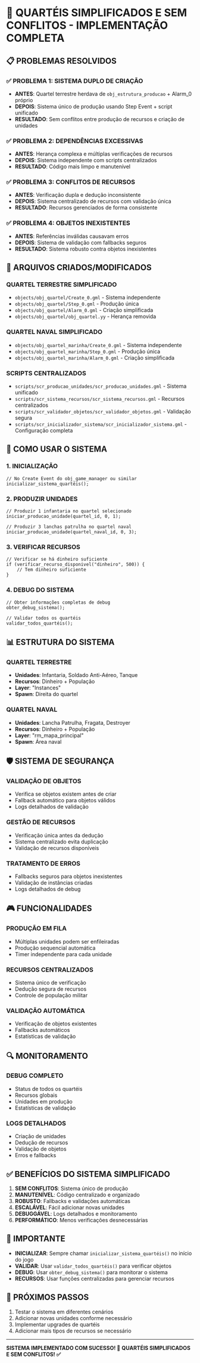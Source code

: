 # 🎯 QUARTÉIS SIMPLIFICADOS E SEM CONFLITOS - IMPLEMENTAÇÃO COMPLETA

## 📋 **PROBLEMAS RESOLVIDOS**

### ✅ **PROBLEMA 1: SISTEMA DUPLO DE CRIAÇÃO**
- **ANTES**: Quartel terrestre herdava de `obj_estrutura_producao` + Alarm_0 próprio
- **DEPOIS**: Sistema único de produção usando Step Event + script unificado
- **RESULTADO**: Sem conflitos entre produção de recursos e criação de unidades

### ✅ **PROBLEMA 2: DEPENDÊNCIAS EXCESSIVAS**
- **ANTES**: Herança complexa e múltiplas verificações de recursos
- **DEPOIS**: Sistema independente com scripts centralizados
- **RESULTADO**: Código mais limpo e manutenível

### ✅ **PROBLEMA 3: CONFLITOS DE RECURSOS**
- **ANTES**: Verificação dupla e dedução inconsistente
- **DEPOIS**: Sistema centralizado de recursos com validação única
- **RESULTADO**: Recursos gerenciados de forma consistente

### ✅ **PROBLEMA 4: OBJETOS INEXISTENTES**
- **ANTES**: Referências inválidas causavam erros
- **DEPOIS**: Sistema de validação com fallbacks seguros
- **RESULTADO**: Sistema robusto contra objetos inexistentes

## 🚀 **ARQUIVOS CRIADOS/MODIFICADOS**

### **QUARTEL TERRESTRE SIMPLIFICADO**
- `objects/obj_quartel/Create_0.gml` - Sistema independente
- `objects/obj_quartel/Step_0.gml` - Produção única
- `objects/obj_quartel/Alarm_0.gml` - Criação simplificada
- `objects/obj_quartel/obj_quartel.yy` - Herança removida

### **QUARTEL NAVAL SIMPLIFICADO**
- `objects/obj_quartel_marinha/Create_0.gml` - Sistema independente
- `objects/obj_quartel_marinha/Step_0.gml` - Produção única
- `objects/obj_quartel_marinha/Alarm_0.gml` - Criação simplificada

### **SCRIPTS CENTRALIZADOS**
- `scripts/scr_producao_unidades/scr_producao_unidades.gml` - Sistema unificado
- `scripts/scr_sistema_recursos/scr_sistema_recursos.gml` - Recursos centralizados
- `scripts/scr_validador_objetos/scr_validador_objetos.gml` - Validação segura
- `scripts/scr_inicializador_sistema/scr_inicializador_sistema.gml` - Configuração completa

## 🔧 **COMO USAR O SISTEMA**

### **1. INICIALIZAÇÃO**
```gml
// No Create Event do obj_game_manager ou similar
inicializar_sistema_quartéis();
```

### **2. PRODUZIR UNIDADES**
```gml
// Produzir 1 infantaria no quartel selecionado
iniciar_producao_unidade(quartel_id, 0, 1);

// Produzir 3 lanchas patrulha no quartel naval
iniciar_producao_unidade(quartel_naval_id, 0, 3);
```

### **3. VERIFICAR RECURSOS**
```gml
// Verificar se há dinheiro suficiente
if (verificar_recurso_disponivel("dinheiro", 500)) {
    // Tem dinheiro suficiente
}
```

### **4. DEBUG DO SISTEMA**
```gml
// Obter informações completas de debug
obter_debug_sistema();

// Validar todos os quartéis
validar_todos_quartéis();
```

## 📊 **ESTRUTURA DO SISTEMA**

### **QUARTEL TERRESTRE**
- **Unidades**: Infantaria, Soldado Anti-Aéreo, Tanque
- **Recursos**: Dinheiro + População
- **Layer**: "Instances"
- **Spawn**: Direita do quartel

### **QUARTEL NAVAL**
- **Unidades**: Lancha Patrulha, Fragata, Destroyer
- **Recursos**: Dinheiro + População
- **Layer**: "rm_mapa_principal"
- **Spawn**: Área naval

## 🛡️ **SISTEMA DE SEGURANÇA**

### **VALIDAÇÃO DE OBJETOS**
- Verifica se objetos existem antes de criar
- Fallback automático para objetos válidos
- Logs detalhados de validação

### **GESTÃO DE RECURSOS**
- Verificação única antes da dedução
- Sistema centralizado evita duplicação
- Validação de recursos disponíveis

### **TRATAMENTO DE ERROS**
- Fallbacks seguros para objetos inexistentes
- Validação de instâncias criadas
- Logs detalhados de debug

## 🎮 **FUNCIONALIDADES**

### **PRODUÇÃO EM FILA**
- Múltiplas unidades podem ser enfileiradas
- Produção sequencial automática
- Timer independente para cada unidade

### **RECURSOS CENTRALIZADOS**
- Sistema único de verificação
- Dedução segura de recursos
- Controle de população militar

### **VALIDAÇÃO AUTOMÁTICA**
- Verificação de objetos existentes
- Fallbacks automáticos
- Estatísticas de validação

## 🔍 **MONITORAMENTO**

### **DEBUG COMPLETO**
- Status de todos os quartéis
- Recursos globais
- Unidades em produção
- Estatísticas de validação

### **LOGS DETALHADOS**
- Criação de unidades
- Dedução de recursos
- Validação de objetos
- Erros e fallbacks

## ✅ **BENEFÍCIOS DO SISTEMA SIMPLIFICADO**

1. **SEM CONFLITOS**: Sistema único de produção
2. **MANUTENÍVEL**: Código centralizado e organizado
3. **ROBUSTO**: Fallbacks e validações automáticas
4. **ESCALÁVEL**: Fácil adicionar novas unidades
5. **DEBUGGÁVEL**: Logs detalhados e monitoramento
6. **PERFORMÁTICO**: Menos verificações desnecessárias

## 🚨 **IMPORTANTE**

- **INICIALIZAR**: Sempre chamar `inicializar_sistema_quartéis()` no início do jogo
- **VALIDAR**: Usar `validar_todos_quartéis()` para verificar objetos
- **DEBUG**: Usar `obter_debug_sistema()` para monitorar o sistema
- **RECURSOS**: Usar funções centralizadas para gerenciar recursos

## 📝 **PRÓXIMOS PASSOS**

1. Testar o sistema em diferentes cenários
2. Adicionar novas unidades conforme necessário
3. Implementar upgrades de quartéis
4. Adicionar mais tipos de recursos se necessário

---

**SISTEMA IMPLEMENTADO COM SUCESSO! 🎉**
**QUARTÉIS SIMPLIFICADOS E SEM CONFLITOS! ✅**

